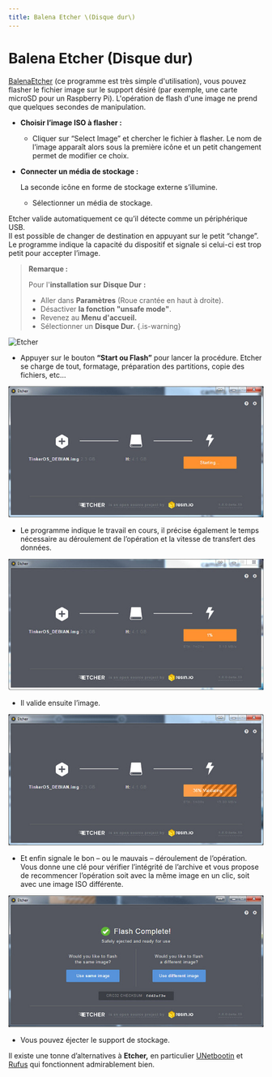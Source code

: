 ```yaml
---
title: Balena Etcher \(Disque dur\)
---
```


# Balena Etcher \(Disque dur\)

[BalenaEtcher](https://www.balena.io/etcher/) \(ce programme est très simple d'utilisation\), vous pouvez flasher le fichier image sur le support désiré \(par exemple, une carte microSD pour un Raspberry Pi\). L'opération de flash d'une image ne prend que quelques secondes de manipulation.

* **Choisir l’image ISO à flasher :**

  * Cliquer sur “Select Image” et chercher le fichier à flasher. Le nom de l’image apparaît alors sous la première icône et un petit changement permet de modifier ce choix. 

* **Connecter un média de stockage :**

  La seconde icône en forme de stockage externe s’illumine.

  * Sélectionner un média de stockage.

Etcher valide automatiquement ce qu’il détecte comme un périphérique USB.  
II est possible de changer de destination en appuyant sur le petit “change”.   
Le programme indique la capacité du dispositif et signale si celui-ci est trop petit pour accepter l’image.


>**Remarque :**
>
>Pour l'**installation sur** **Disque Dur** **:**
>
>* Aller dans **Paramètres** \(Roue crantée en haut à droite\).
>* Désactiver **la fonction "unsafe mode"**.
>* Revenez au **Menu d'accueil.**
>* Sélectionner un **Disque Dur.**
{.is-warning}

![Etcher](https://farm3.staticflickr.com/2825/33298930764_c297e9dbf8_z.jpg)

* Appuyer sur le bouton **“Start ou Flash”** pour lancer la procédure. Etcher se charge de tout, formatage, préparation des partitions, copie des fichiers, etc…

![](/migration-images/tutoriels/utilitaires/flasher-une-image/image%20%28259%29.png)

* Le programme indique le travail en cours, il précise également le temps nécessaire au déroulement de l’opération et la vitesse de transfert des données.

![](/migration-images/tutoriels/utilitaires/flasher-une-image/image%20%28116%29.png)

* Il valide ensuite l’image.

![](/migration-images/tutoriels/utilitaires/flasher-une-image/image%20%28238%29.png)

* Et enfin signale le bon – ou le mauvais – déroulement de l’opération. Vous donne une clé pour vérifier l’intégrité de l’archive et vous propose de recommencer l’opération soit avec la même image en un clic, soit avec une image ISO différente.

![](/migration-images/tutoriels/utilitaires/flasher-une-image/image%20%28285%29.png)

* Vous pouvez éjecter le support de stockage.

Il existe une tonne d’alternatives à **Etcher,** en particulier [UNetbootin](https://unetbootin.github.io/) et [Rufus](https://rufus.akeo.ie/) qui fonctionnent admirablement bien.

